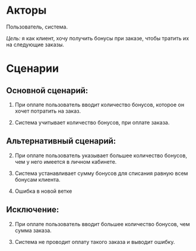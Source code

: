 # Акторы

Пользователь, система.

*Цель:* я как клиент, хочу получить бонусы при заказе, чтобы тратить их на следующие заказы.

# Сценарии

## **Основной сценарий:**

1. При оплате пользователь вводит количество бонусов, которое он хочет потратить на заказ.

2. Система учитывает количество бонусов, при оплате заказа.

## **Альтернативный сценарий:**

2. При оплате пользователь указывает большее количество бонусов, чем у него имеется в личном кабинете.

3. Система устанавливает сумму бонусов для списания равную всем бонусам клиента.

4. Ошибка в новой ветке

## **Исключение:**

2. При оплате пользователь вводит большее количество бонусов, чем сумма заказа.

3. Система не проводит оплату такого заказа и выводит ошибку.
